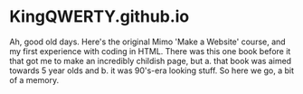# KingQWERTY.github.io
Ah, good old days. Here's the original Mimo 'Make a Website' course, and my first experience with coding in HTML. There was this one book before it that got me to make an incredibly childish page, but a. that book was aimed towards 5 year olds and b. it was 90's-era looking stuff. So here we go, a bit of a memory.

